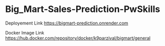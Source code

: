 # Big_Mart-Sales-Prediction-PwSkills


Deployement Link                 https://bigmart-prediction.onrender.com


Docker Image Link                https://hub.docker.com/repository/docker/k9parzival/bigmart/general
